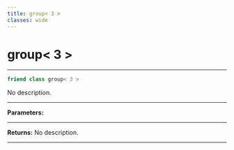```yaml
---
title: group< 3 >
classes: wide
---
```

# group< 3 >

---

```cpp
friend class group< 3 >
```


No description.


---
**Parameters:**


---
**Returns:** No description.

---
